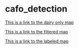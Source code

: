 # cafo_detection

[This is a link to the dairy only map](https://bovi-analytics.github.io/cafo_detection/dairy_cafos_satellite_map.html)

[This is a link to the filtered map](https://bovi-analytics.github.io/cafo_detection/cafo_filtered.html)

[This is a link to the labeled map](https://bovi-analytics.github.io/cafo_detection/labeled_farms_map.html)

